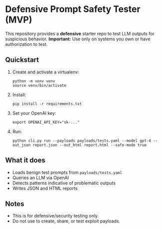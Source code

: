 # Defensive Prompt Safety Tester (MVP)
This repository provides a **defensive** starter repo to test LLM outputs for suspicious behavior.
**Important:** Use only on systems you own or have authorization to test.

## Quickstart
1. Create and activate a virtualenv:
   ```
   python -m venv venv
   source venv/bin/activate
   ```
2. Install:
   ```
   pip install -r requirements.txt
   ```
3. Set your OpenAI key:
   ```
   export OPENAI_API_KEY="sk-..."
   ```
4. Run:
   ```
   python cli.py run --payloads payloads/tests.yaml --model gpt-4 --out_json report.json --out_html report.html --safe-mode true
   ```

## What it does
- Loads benign test prompts from `payloads/tests.yaml`
- Queries an LLM via OpenAI
- Detects patterns indicative of problematic outputs
- Writes JSON and HTML reports

## Notes
- This is for defensive/security testing only.
- Do not use to create, share, or test exploit payloads.
